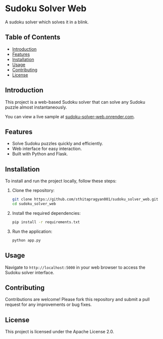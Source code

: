 # Sudoku Solver Web

A sudoku solver which solves it in a blink.

## Table of Contents
- [Introduction](#introduction)
- [Features](#features)
- [Installation](#installation)
- [Usage](#usage)
- [Contributing](#contributing)
- [License](#license)

## Introduction
This project is a web-based Sudoku solver that can solve any Sudoku puzzle almost instantaneously.

You can view a live sample at [sudoku-solver-web.onrender.com](https://sudoku-solver-web.onrender.com).

## Features
- Solve Sudoku puzzles quickly and efficiently.
- Web interface for easy interaction.
- Built with Python and Flask.

## Installation
To install and run the project locally, follow these steps:

1. Clone the repository:
    ```sh
    git clone https://github.com/sthitapragyan001/sudoku_solver_web.git
    cd sudoku_solver_web
    ```

2. Install the required dependencies:
    ```sh
    pip install -r requirements.txt
    ```

3. Run the application:
    ```sh
    python app.py
    ```

## Usage
Navigate to `http://localhost:5000` in your web browser to access the Sudoku solver interface.

## Contributing
Contributions are welcome! Please fork this repository and submit a pull request for any improvements or bug fixes.

## License
This project is licensed under the Apache License 2.0.
